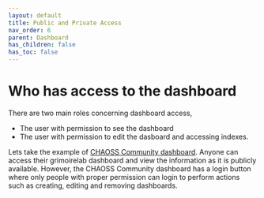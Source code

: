 ```yaml
---
layout: default
title: Public and Private Access
nav_order: 6
parent: Dashboard
has_children: false
has_toc: false
---
```


# Who has access to the dashboard

There are two main roles concerning dashboard access, 
- The user with permission to see the dashboard
- The user with permission to edit the dasboard and accessing indexes.

Lets take the example of [CHAOSS Community dashboard](http://chaoss.biterg.io). Anyone can
access their grimoirelab dashboard and view the information as it is publicly available.
However, the CHAOSS Community dashboard has a login button where only people with proper
permission can login to perform actions such as creating, editing and removing dashboards.
